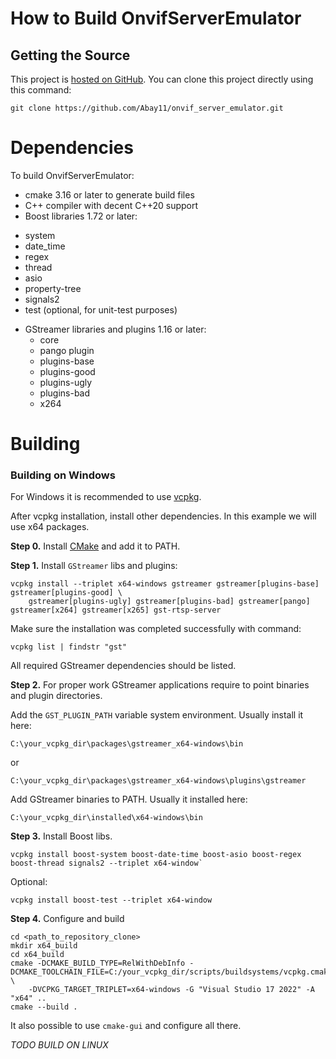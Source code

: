 # How to Build OnvifServerEmulator

## Getting the Source

This project is [hosted on GitHub](https://github.com/Abay11/onvif_server_emulator). You can clone this project directly using this command:
```
git clone https://github.com/Abay11/onvif_server_emulator.git
```

# Dependencies

To build OnvifServerEmulator:

* cmake 3.16 or later to generate build files
* C++ compiler with decent C++20 support
* Boost libraries 1.72 or later:
- system
- date_time
- regex
- thread
- asio
- property-tree
- signals2
- test (optional, for unit-test purposes)
* GStreamer libraries and plugins 1.16 or later:
	- core
	- pango plugin
	- plugins-base
	- plugins-good
	- plugins-ugly
	- plugins-bad
	- x264

# Building

### Building on Windows

For Windows it is recommended to use [vcpkg](https://vcpkg.io/en/getting-started.html).

After vcpkg installation, install other dependencies. In this example we will use x64 packages.

**Step 0.** Install [CMake](https://cmake.org/download/) and add it to PATH.

**Step 1.** Install `GStreamer` libs and plugins:

```
vcpkg install --triplet x64-windows gstreamer gstreamer[plugins-base] gstreamer[plugins-good] \
	gstreamer[plugins-ugly] gstreamer[plugins-bad] gstreamer[pango] gstreamer[x264] gstreamer[x265] gst-rtsp-server
```

Make sure the installation was completed successfully with command: 
```
vcpkg list | findstr "gst"
``` 
All required GStreamer dependencies should be listed.



**Step 2.** For proper work GStreamer applications require to point binaries and plugin directories.

Add the `GST_PLUGIN_PATH` variable system environment. Usually install it here:

`C:\your_vcpkg_dir\packages\gstreamer_x64-windows\bin`

or

`C:\your_vcpkg_dir\packages\gstreamer_x64-windows\plugins\gstreamer`

Add GStreamer binaries to PATH. Usually it installed here:
```
C:\your_vcpkg_dir\installed\x64-windows\bin
```


**Step 3.** Install Boost libs.

```
vcpkg install boost-system boost-date-time boost-asio boost-regex boost-thread signals2 --triplet x64-window`
```

Optional:
```
vcpkg install boost-test --triplet x64-window
```

**Step 4.** Configure and build
```
cd <path_to_repository_clone>
mkdir x64_build
cd x64_build
cmake -DCMAKE_BUILD_TYPE=RelWithDebInfo -DCMAKE_TOOLCHAIN_FILE=C:/your_vcpkg_dir/scripts/buildsystems/vcpkg.cmake \
	-DVCPKG_TARGET_TRIPLET=x64-windows -G "Visual Studio 17 2022" -A "x64" ..
cmake --build .
```
It also possible to use `cmake-gui` and configure all there.

*TODO BUILD ON LINUX*
